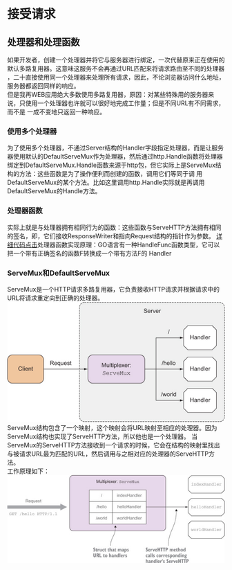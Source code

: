 # 接受请求
## 处理器和处理函数
如果开发者，创建一个处理器并将它与服务器进行绑定，一次代替原来正在使用的默认多路复用器。这意味这服务不会再通过URL匹配来将请求路由至不同的处理器
，二十直接使用同一个处理器来处理所有请求，因此，不论浏览器访问什么地址，服务器都返回同样的响应。  
但是我再WEB应用绝大多数使用多路复用器，原因：对某些特殊用的服务器来说，只使用一个处理器也许就可以很好地完成工作量；但是不同URL有不同需求，而不是
一成不变地只返回一种响应。  
### 使用多个处理器
为了使用多个处理器，不通过Server结构的Handler字段指定处理器，而是让服务器使用默认的DefaultServeMux作为处理器，然后通过http.Handle函数将处理器
绑定到DefaultServeMux.Handle函数来源于http包，但它实际上是ServeMux结构的方法：这些函数是为了操作便利而创建的函数，调用它们等同于调
用DefaultServeMux的某个方法。比如这里调用http.Handle实际就是再调用DefaultServeMux的Handle方法。  
### 处理器函数
实际上就是与处理器拥有相同行为的函数：这些函数与ServeHTTP方法拥有相同的签名，即，它们接收ResponseWriter和指向Request结构的指针作为参数。
[详细代码点击](handlefunc.go)处理器函数实现原理：GO语言有一种HandleFunc函数类型，它可以把一个带有正确签名的函数F转换成一个带有方法F的
Handler
### ServeMux和DefaultServeMux
ServeMux是一个HTTP请求多路复用器，它负责接收HTTP请求并根据请求中的URL将请求重定向到正确的处理器。
![通过多路复用器将请求转发给各处理器](mux.jpg)  
ServeMux结构包含了一个映射，这个映射会将URL映射至相应的处理器。因为ServeMux结构也实现了ServeHTTP方法，所以他也是一个处理器。
当ServeMux的ServeHTTP方法接收到一个请求的时候，它会在结构的映射里找出与被请求URL最为匹配的URL，然后调用与之相对应的处理器的ServeHTTP方法。  
工作原理如下：  
![多路复用器的工作原理](muxrule.jpg)
